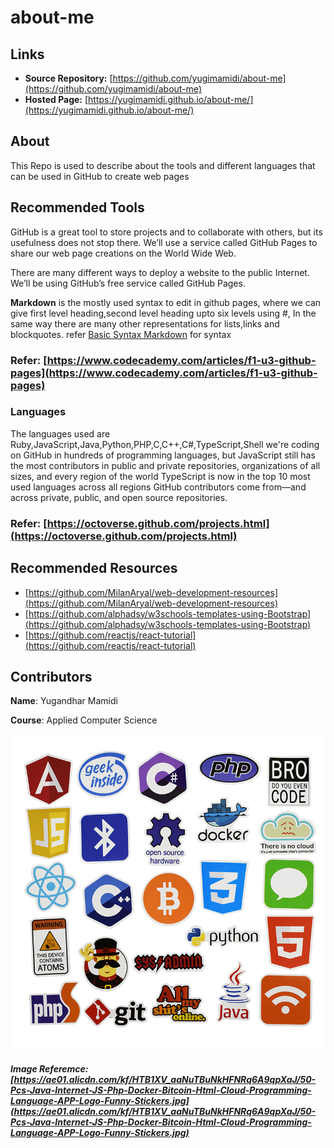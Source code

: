 # about-me
## Links
* **Source Repository:** [https://github.com/yugimamidi/about-me](https://github.com/yugimamidi/about-me)
* **Hosted Page:** [https://yugimamidi.github.io/about-me/](https://yugimamidi.github.io/about-me/)

## About
This Repo is used to describe about the tools and different languages that can be used in GitHub to create web pages

## Recommended Tools
GitHub is a great tool to store projects and to collaborate with others, but its usefulness does not stop there. We’ll use a service called GitHub Pages to share our web page creations on the World Wide Web.

There are many different ways to deploy a website to the public Internet. We’ll be using GitHub’s free service called GitHub Pages.

**Markdown** is the mostly used syntax to edit in github pages, where we can give first level heading,second level heading upto six levels using #, In the same way there are many other representations for lists,links and blockquotes.
refer [Basic Syntax Markdown](https://www.markdownguide.org/basic-syntax/) for syntax

### Refer: [https://www.codecademy.com/articles/f1-u3-github-pages](https://www.codecademy.com/articles/f1-u3-github-pages)

### Languages
The languages used are Ruby,JavaScript,Java,Python,PHP,C,C++,C#,TypeScript,Shell
we're coding on GitHub in hundreds of programming languages, but JavaScript still has the most contributors in public and private repositories, organizations of all sizes, and every region of the world
TypeScript is now in the top 10 most used languages across all regions GitHub contributors come from—and across private, public, and open source repositories.

### Refer: [https://octoverse.github.com/projects.html](https://octoverse.github.com/projects.html)

## Recommended Resources
- [https://github.com/MilanAryal/web-development-resources](https://github.com/MilanAryal/web-development-resources)
- [https://github.com/alphadsy/w3schools-templates-using-Bootstrap](https://github.com/alphadsy/w3schools-templates-using-Bootstrap)
- [https://github.com/reactjs/react-tutorial](https://github.com/reactjs/react-tutorial)
## Contributors
**Name**: Yugandhar Mamidi

**Course**: Applied Computer Science

![programming languages logo](logo.jpg)

##### Image Referemce: [https://ae01.alicdn.com/kf/HTB1XV_aaNuTBuNkHFNRq6A9qpXaJ/50-Pcs-Java-Internet-JS-Php-Docker-Bitcoin-Html-Cloud-Programming-Language-APP-Logo-Funny-Stickers.jpg](https://ae01.alicdn.com/kf/HTB1XV_aaNuTBuNkHFNRq6A9qpXaJ/50-Pcs-Java-Internet-JS-Php-Docker-Bitcoin-Html-Cloud-Programming-Language-APP-Logo-Funny-Stickers.jpg)




